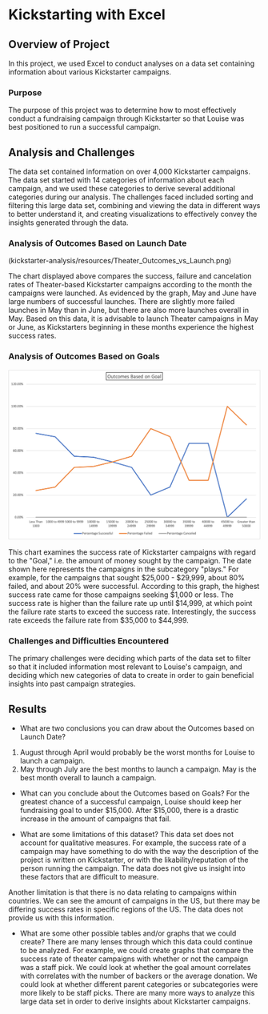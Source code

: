 # Kickstarting with Excel

## Overview of Project
In this project, we used Excel to conduct analyses on a data set containing information about various Kickstarter campaigns.

### Purpose
The purpose of this project was to determine how to most effectively conduct a fundraising campaign through Kickstarter so that Louise was best positioned to run a successful campaign. 

## Analysis and Challenges
The data set contained information on over 4,000 Kickstarter campaigns. The data set started with 14 categories of information about each campaign, and we used these categories to derive several additional categories during our analysis. The challenges faced included sorting and filtering this large data set, combining and viewing the data in different ways to better understand it, and creating visualizations to effectively convey the insights generated through the data. 

### Analysis of Outcomes Based on Launch Date
(kickstarter-analysis/resources/Theater_Outcomes_vs_Launch.png)

The chart displayed above compares the success, failure and cancelation rates of Theater-based Kickstarter campaigns according to the month the campaigns were launched. As evidenced by the graph, May and June have large numbers of successful launches. There are slightly more failed launches in May than in June, but there are also more launches overall in May. Based on this data, it is advisable to launch Theater campaigns in May or June, as Kickstarters beginning in these months experience the highest success rates. 

### Analysis of Outcomes Based on Goals
![Outcomes Based on Goals](/resources/Outcomes_vs_Goals.png)

This chart examines the success rate of Kickstarter campaigns with regard to the "Goal," i.e. the amount of money sought by the campaign. The date shown here represents the campaigns in the subcategory "plays."  For example, for the campaigns that sought $25,000 - $29,999, about 80% failed, and about 20% were successful. According to this graph, the highest success rate came for those campaigns seeking $1,000 or less. The success rate is higher than the failure rate up until $14,999, at which point the failure rate starts to exceed the success rate. Interestingly, the success rate exceeds the failure rate from $35,000 to $44,999. 
 

### Challenges and Difficulties Encountered

The primary challenges were deciding which parts of the data set to filter so that it included information most relevant to Louise's campaign, and deciding which new categories of data to create in order to gain beneficial insights into past campaign strategies.

## Results

- What are two conclusions you can draw about the Outcomes based on Launch Date?

1. August through April would probably be the worst months for Louise to launch a campaign. 
2. May through July are the best months to launch a campaign. May is the best month overall to launch a campaign. 

- What can you conclude about the Outcomes based on Goals?
For the greatest chance of a successful campaign, Louise should keep her fundraising goal to under $15,000. After $15,000, there is a drastic increase in the amount of campaigns that fail. 


- What are some limitations of this dataset?
This data set does not account for qualitative measures. For example, the success rate of a campaign may have something to do with the way the description of the project is written on Kickstarter, or with the likability/reputation of the person running the campaign.  The data does not give us insight into these factors that are difficult to measure. 

Another limitation is that there is no data relating to campaigns within countries.  We can see the amount of campaigns in the US, but there may be differing success rates in specific regions of the US.  The data does not provide us with this information. 



- What are some other possible tables and/or graphs that we could create?
There are many lenses through which this data could continue to be analyzed. For example, we could create graphs that compare the success rate of theater campaigns with whether or not the campaign was a staff pick. We could look at whether the goal amount correlates with correlates with the number of backers or the average donation. We could look at whether different parent categories or subcategories were more likely to be staff picks. There are many more ways to analyze this large data set in order to derive insights about Kickstarter campaigns. 





